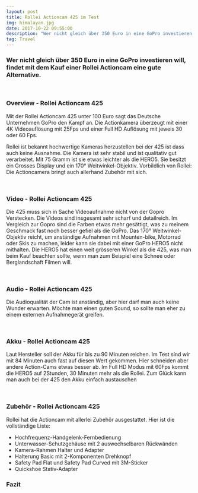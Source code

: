 ```yaml
---
layout: post
title: Rollei Actioncam 425 im Test
img: himalayan.jpg
date: 2017-10-22 09:55:00
description: "Wer nicht gleich über 350 Euro in eine GoPro investieren will, findet\_mit dem Kauf einer Rollei Actioncam eine gute Alternative."
tag: Travel
---
```



### **Wer nicht gleich &uuml;ber 350 Euro in eine GoPro investieren will, findet mit dem Kauf einer Rollei Actioncam eine gute Alternative.**

&nbsp;

### Overview - Rollei Actioncam 425

Mit der Rollei Actioncam 425 unter 100 Euro sagt das Deutsche Unternehmen GoPro den Kampf an. Die Actionkamera &uuml;berzeugt mit einer 4K Videoaufl&ouml;sung mit 25Fps und einer Full HD Aufl&ouml;sung mit jeweis 30 oder 60 Fps.

Rollei ist bekannt hochwertige Kameras herzustellen bei der 425 ist dass auch keine Ausnahme. Die Kamera ist sehr stabil und ist qualitativ gut verarbeitet. Mit 75 Gramm ist sie etwas leichter als die HERO5. Sie besitzt ein Grosses Display und ein 170&deg; Weitwinkel-Objektiv. Vorbildlich von Rollei: Die Actioncamera bringt auch allerhand Zubeh&ouml;r mit sich.

&nbsp;

### Video - Rollei Actioncam 425

Die 425 muss sich in Sache Videoaufnahme nicht von der Gopro Verstecken. Die Videos sind insgesamt sehr scharf und detailreich. Im Vergleich zur Gopro sind die Farben etwas mehr ges&auml;ttigt, was zu meinem Geschmack fast noch besser gefiel als die GoPro. Das 170&deg; Weitwinkel-Objektiv reicht, um anst&auml;ndige Aufnahmen mit Mounten-bike, Motorrad oder Skis zu machen, leider kann sie dabei mit einer GoPro HERO5 nicht mithalten. Die HERO5 hat einen weit gr&ouml;sseren Winkel als die 425, was man beim Kauf beachten sollte, wenn man zum Beispiel eine Schnee oder Berglandschaft Filmen will.

&nbsp;

### Audio - Rollei Actioncam 425

Die Audioqualit&auml;t der Cam ist anst&auml;ndig, aber hier darf man auch keine Wunder erwarten. M&ouml;chte man einen guten Sound, so sollte man eher zu einem externen Aufnahmeger&auml;t greifen.

&nbsp;

### Akku - Rollei Actioncam 425

Laut Hersteller soll der Akku f&uuml;r bis zu 90 Minuten reichen. Im Test sind wir mit 84 Minuten auch fast auf diesen Wert gekommen. Hier schneiden aber andere Action-Cams etwas besser ab. Im Full HD Modus mit 60Fps kommt die HERO5 auf 2Stunden, 30 Minuten mehr als die Rollei. Zum Gl&uuml;ck kann man auch bei der 425 den Akku einfach austauschen

&nbsp;

### Zubeh&ouml;r - Rollei Actioncam 425

Rollei hat die Actioncam mit allerlei Zubeh&ouml;r ausgestattet. Hier ist die vollst&auml;ndige Liste:

* Hochfrequenz-Handgelenk-Fernbedienung
* Unterwasser-Schutzgeh&auml;use mit 2 auswechselbaren R&uuml;ckw&auml;nden
* Kamera-Rahmen Halter und Adapter
* Halterung Basic mit 2-Komponenten Drehknopf
* Safety Pad Flat und Safety Pad Curved mit 3M-Sticker
* Quickshoe Stativ-Adapter

### Fazit
